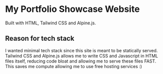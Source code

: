 # My Portfolio Showcase Website
Built with HTML, Tailwind CSS and Alpine.js.
## Reason for tech stack
I wanted minimal tech stack since this site is meant to be statically served.
Tailwind CSS and Alpine.js allows me to write CSS and Javascript in HTML files itself, 
reducing code bloat and allowing me to serve these files FAST. This saves me compute
allowing me to use free hosting services :)
